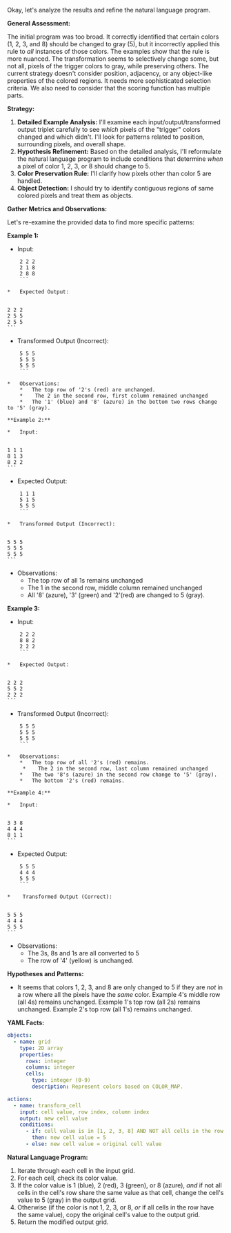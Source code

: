 Okay, let's analyze the results and refine the natural language program.

**General Assessment:**

The initial program was too broad. It correctly identified that certain colors (1, 2, 3, and 8) should be changed to gray (5), but it incorrectly applied this rule to *all* instances of those colors. The examples show that the rule is more nuanced. The transformation seems to selectively change some, but not all, pixels of the trigger colors to gray, while preserving others. The current strategy doesn't consider position, adjacency, or any object-like properties of the colored regions. It needs more sophisticated selection criteria. We also need to consider that the scoring function has multiple parts.

**Strategy:**

1.  **Detailed Example Analysis:** I'll examine each input/output/transformed output triplet carefully to see *which* pixels of the "trigger" colors changed and which didn't. I'll look for patterns related to position, surrounding pixels, and overall shape.
2.  **Hypothesis Refinement:** Based on the detailed analysis, I'll reformulate the natural language program to include conditions that determine *when* a pixel of color 1, 2, 3, or 8 should change to 5.
3.  **Color Preservation Rule:** I'll clarify how pixels other than color 5 are handled.
4. **Object Detection:** I should try to identify contiguous regions of same colored pixels and treat them as objects.

**Gather Metrics and Observations:**

Let's re-examine the provided data to find more specific patterns:

**Example 1:**

*   Input:
    
```
    2 2 2
    2 1 8
    2 8 8
    ```

*   Expected Output:
    
```
    2 2 2
    2 5 5
    2 5 5
    ```

*   Transformed Output (Incorrect):
    
```
    5 5 5
    5 5 5
    5 5 5
    ```

*   Observations:
    *   The top row of '2's (red) are unchanged.
    *    The 2 in the second row, first column remained unchanged
    *   The '1' (blue) and '8' (azure) in the bottom two rows change to '5' (gray).

**Example 2:**

*   Input:
    
```
    1 1 1
    8 1 3
    8 2 2
    ```

*   Expected Output:
    
```
    1 1 1
    5 1 5
    5 5 5
    ```

*   Transformed Output (Incorrect):
    
```
    5 5 5
    5 5 5
    5 5 5
    ```

*   Observations:
    *   The top row of all 1s remains unchanged
    *    The 1 in the second row, middle column remained unchanged
    *   All '8' (azure), '3' (green) and '2'(red) are changed to 5 (gray).

**Example 3:**

*   Input:
    
```
    2 2 2
    8 8 2
    2 2 2
    ```

*   Expected Output:
    
```
    2 2 2
    5 5 2
    2 2 2
    ```

*   Transformed Output (Incorrect):
    
```
    5 5 5
    5 5 5
    5 5 5
    ```

*   Observations:
    *   The top row of all '2's (red) remains.
     *    The 2 in the second row, last column remained unchanged
    *   The two '8's (azure) in the second row change to '5' (gray).
    *   The bottom '2's (red) remains.

**Example 4:**

*   Input:
    
```
    3 3 8
    4 4 4
    8 1 1
    ```

*   Expected Output:
    
```
    5 5 5
    4 4 4
    5 5 5
    ```

*    Transformed Output (Correct):
    
```
    5 5 5
    4 4 4
    5 5 5
    ```

*   Observations:
    *    The 3s, 8s and 1s are all converted to 5
    *   The row of '4' (yellow) is unchanged.

**Hypotheses and Patterns:**

*   It seems that colors 1, 2, 3, and 8 are only changed to 5 if they are *not* in a row where all the pixels have the *same* color.  Example 4's middle row (all 4s) remains unchanged. Example 1's top row (all 2s) remains unchanged. Example 2's top row (all 1's) remains unchanged.

**YAML Facts:**


```yaml
objects:
  - name: grid
    type: 2D array
    properties:
      rows: integer
      columns: integer
      cells:
        type: integer (0-9)
        description: Represent colors based on COLOR_MAP.

actions:
  - name: transform_cell
    input: cell value, row index, column index
    output: new cell value
    conditions:
      - if: cell value is in [1, 2, 3, 8] AND NOT all cells in the row have the same value
        then: new cell value = 5
      - else: new cell value = original cell value

```


**Natural Language Program:**

1.  Iterate through each cell in the input grid.
2.  For each cell, check its color value.
3.  If the color value is 1 (blue), 2 (red), 3 (green), or 8 (azure), *and* if not all cells in the cell's row share the same value as that cell, change the cell's value to 5 (gray) in the output grid.
4.  Otherwise (if the color is not 1, 2, 3, or 8, *or* if all cells in the row have the same value), copy the original cell's value to the output grid.
5.  Return the modified output grid.
